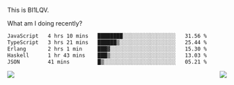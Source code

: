This is BI1LQV.

What am I doing recently?

<!--START_SECTION:waka-->

```txt
JavaScript   4 hrs 10 mins   ████████░░░░░░░░░░░░░░░░░   31.56 %
TypeScript   3 hrs 21 mins   ██████▒░░░░░░░░░░░░░░░░░░   25.44 %
Erlang       2 hrs 1 min     ███▓░░░░░░░░░░░░░░░░░░░░░   15.30 %
Haskell      1 hr 43 mins    ███▒░░░░░░░░░░░░░░░░░░░░░   13.03 %
JSON         41 mins         █▒░░░░░░░░░░░░░░░░░░░░░░░   05.21 %
```

<!--END_SECTION:waka-->
<img align="right" src="https://github-readme-stats.vercel.app/api?username=bi1lqv&show_icons=true&count_private=true">

<img src="https://metrics.lecoq.io/bi1lqv?template=classic&base.activity=0&base.community=0&base.repositories=0&base.metadata=0&isocalendar=1&base=header%2C%20activity%2C%20community%2C%20repositories%2C%20metadata&base.indepth=false&base.hireable=false&isocalendar=false&isocalendar.duration=full-year&config.timezone=Asia%2FShanghai">
